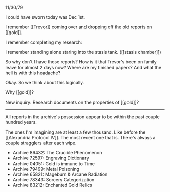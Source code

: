 11/30/79

I could have sworn today was Dec 1st.

I remember [[Trevor]] coming over and dropping off the old reports on [[gold]].

I remember completing my research:

I remember standing alone staring into the stasis tank. ([[stasis chamber]])

So why don't I have those reports? How is it that Trevor's been on family leave for almost 2 days now? Where are my finished papers? And what the hell is with this headache?

Okay. So we think about this logically.

Why [[gold]]?

New inquiry: Research documents on the properties of [[gold]]?

- - - 
All reports in the archive's possession appear to be within the past couple hundred years.

The ones I'm imagining are at least a few thousand. Like before the [[Alexandria Protocol IV]]. The most recent one that is. There's always a couple stragglers after each wipe.

- Archive 86432: The Crucible Phenomenon
-  Archive 72597: Engraving Dictionary
- ﻿﻿Archive 04051: Gold is immune to Time
- ﻿Archive 79499: Metal Poisoning
- ﻿﻿Archive 65821: Mageburn & Arcane Radiation  
- Archive 78343: Sorcery Categorization
- Archive 83212: Enchanted Gold Relics